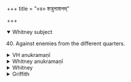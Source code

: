 +++
title = "०४० शत्रुनाशनम्"

+++
<details open><summary>Whitney subject</summary>

40. Against enemies from the different quarters.
</details>


<details><summary>VH anukramaṇī</summary>

शत्रुनाशनम्।  
१-८ शुक्रः। ब्रह्म, १ अग्निः, २ यमः, ३ वरुणः, ४ सोमः, ५ भूमिः, ६ वायुः, ७ सूर्यः, ९ दिशः।  
त्रिष्टुप्, २ जगती, ८ पुरोऽतिशक्वरी पादयुग्जगती।
</details>

<details><summary>Whitney anukramaṇī</summary>

[śukra.—*kṛtyāpratiharaṇam. bahudevatyam. trāiṣṭubham: 2, 8. jagatī (8. puro’tiśakvarī pādayuj).]
</details>



<details><summary>Whitney</summary>

### Comment
Not found in Pāipp. Somewhat similar formulas are met with in TB. (iii. 11. 5) and ĀpśS. (vi. 18. 3). Used in Kāuś., with ii. 11 etc., in the preparation of holy water for the counteraction of witchcraft (39. 7), and reckoned to the kṛtyāpratiharaṇa gaṇa (ib., note). *⌊The Berlin ms. of the Anukr. adds the expected aṣṭarcam.—Weber, in a footnote, p. 152, says that the remarks of the Anukr. on vs. 8 suggest that the author of the Anukr. was a Vedantist. Hence his attribution of hymns 37 and 38 to Bādarāyaṇi.⌋


### Translations
Translated: Griffith, i. 185; Weber, xviii. 152.
</details>

<details><summary>Griffith</summary>

A charm against rival worshippers
</details>
